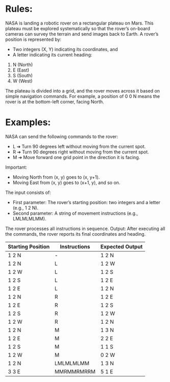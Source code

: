# Rules:
NASA is landing a robotic rover on a rectangular plateau on Mars. This plateau must be
explored systematically so that the rover’s on-board cameras can survey the terrain and send
images back to Earth.
A rover’s position is represented by:
- Two integers (X, Y) indicating its coordinates, and
- A letter indicating its current heading:
1) N (North)
2) E (East)
3) S (South)
4) W (West)

The plateau is divided into a grid, and the rover moves across it based on simple navigation
commands. For example, a position of 0 0 N means the rover is at the bottom-left corner, facing
North.

# Examples:
NASA can send the following commands to the rover:
- L ➔ Turn 90 degrees left without moving from the current spot.
- R ➔ Turn 90 degrees right without moving from the current spot.
- M ➔ Move forward one grid point in the direction it is facing.

Important:
- Moving North from (x, y) goes to (x, y+1).
- Moving East from (x, y) goes to (x+1, y), and so on.

The input consists of:
- First parameter: The rover’s starting position: two integers and a letter (e.g., 1 2 N).
- Second parameter: A string of movement instructions (e.g., LMLMLMLMM).

The rover processes all instructions in sequence.
Output: After executing all the commands, the rover reports its final coordinates and heading.

| Starting Position | Instructions   | Expected Output |
|--------------------|---------------|------------------|
| 1 2 N             | -             | 1 2 N           |
| 1 2 N             | L             | 1 2 W           |
| 1 2 W             | L             | 1 2 S           |
| 1 2 S             | L             | 1 2 E           |
| 1 2 E             | L             | 1 2 N           |
| 1 2 N             | R             | 1 2 E           |
| 1 2 E             | R             | 1 2 S           |
| 1 2 S             | R             | 1 2 W           |
| 1 2 W             | R             | 1 2 N           |
| 1 2 N             | M             | 1 3 N           |
| 1 2 E             | M             | 2 2 E           |
| 1 2 S             | M             | 1 1 S           |
| 1 2 W             | M             | 0 2 W           |
| 1 2 N             | LMLMLMLMM     | 1 3 N           |
| 3 3 E             | MMRMMRMRRM    | 5 1 E           |